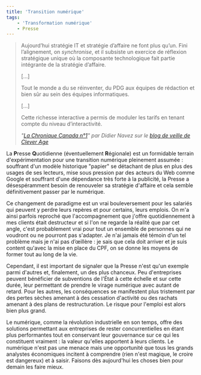 ```yaml
---
title: 'Transition numérique'
tags:
    - 'Transformation numérique'
    - Presse
---
```


> Aujourd’hui stratégie IT et stratégie d’affaire ne font plus qu’un. Fini l’alignement, on _synchronise_, et il subsiste un exercice de réflexion stratégique unique où la composante technologique fait partie intégrante de la stratégie d’affaire.
>
> […]
>
> Tout le monde a du se réinventer, du PDG aux équipes de rédaction et bien sûr au sein des équipes informatiques.
>
> […]
>
> Cette richesse interactive a permis de moduler les tarifs en tenant compte du niveau d’interactivité.
>
> <cite>"[La Chronique Canada n°1](https://blog.clever-age.com/fr/2015/05/05/chronique-digitale-canada-1/)" par Didier Navez sur le [blog de veille de Clever Age](https://blog.clever-age.com/fr/)</cite>

La **P**resse **Q**uotidienne (éventuellement **R**égionale) est un formidable terrain d'expérimentation pour une transition numérique pleinement assumée : souffrant d'un modèle historique "papier" se détachant de plus en plus des usages de ses lecteurs, mise sous pression par des acteurs du Web comme Google et souffrant d'une dépendance très forte à la publicité, la Presse a désespéramment besoin de renouveler sa stratégie d'affaire et cela semble définitivement passer par le numérique.

<!-- more -->

Ce changement de paradigme est un vrai bouleversement pour les salariés qui peuvent y perdre leurs repères et pour certains, leurs emplois. On m'a ainsi parfois reproché que l'accompagnement que j'offre quotidiennement à mes clients était destructeur et si l'on ne regarde la réalité que par cet angle, c'est probablement vrai pour tout un ensemble de personnes qui ne voudront ou ne pourront pas s'adapter. Je n'ai jamais été témoin d'un tel problème mais je n'ai pas d’œillère : je sais que cela doit arriver et je suis content qu'avec la mise en place du CPF, on se donne les moyens de former tout au long de la vie.

Cependant, il est important de signaler que la Presse n'est qu'un exemple parmi d'autres et, finalement, un des plus chanceux. Peu d'entreprises peuvent bénéficier de subventions de l'État à cette échelle et sur cette durée, leur permettant de prendre le virage numérique avec autant de retard. Pour les autres, les conséquences se manifestent plus tristement par des pertes sèches amenant à des cessation d'activité ou des rachats amenant à des plans de restructuration. Le risque pour l'emploi est alors bien plus grand.

Le numérique, comme la révolution industrielle en son temps, offre des solutions permettant aux entreprises de rester concurrentielles en étant plus performantes tout en conservant leur gouvernance sur ce qui les constituent vraiment : la valeur qu'elles apportent à leurs clients. Le numérique n'est pas une menace mais une opportunité que tous les grands analystes économiques incitent à comprendre (rien n'est magique, le croire est dangereux) et à saisir. Faisons dès aujourd'hui les choses bien pour demain les faire mieux.
